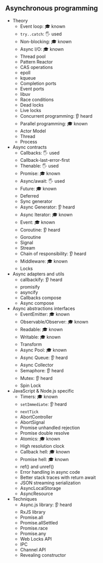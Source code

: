 ## Asynchronous programming

- Theory
  - Event loop: 🎓 known
  - `try..catch`: 🖐️ used
  - Non-blocking: 🎓 known
  - Async I/O: 🎓 known
  - Thread pool
  - Pattern Reactor
  - CAS operations
  - epoll
  - kqueue
  - Completion ports
  - Event ports
  - libuv
  - Race conditions
  - Dead locks
  - Live locks
  - Concurrent programming: 👂 heard
  - Parallel programming: 🎓 known
  - Actor Model
  - Thread
  - Process
- Async contracts
  - Callbacks: 🖐️ used
  - Callback-last-error-first
  - Thenable: 🖐️ used
  - Promise: 🎓 known
  - Async/await: 🖐️ used
  - Future: 🎓 known
  - Deferred
  - Sync generator
  - Async Generator: 👂 heard
  - Async Iterator: 🎓 known
  - Event: 🎓 known
  - Coroutine: 👂 heard
  - Goroutine
  - Signal
  - Stream
  - Chain of responsibility: 👂 heard
  - Middleware: 🎓 known
  - Locks
- Async adapters and utils
  - callbackify: 👂 heard
  - promisify
  - asyncify
  - Callbacks compose
  - Async compose
- Async abstractions interfaces
  - EventEmitter: 🎓 known
  - Observable/Observer: 🎓 known
  - Readable: 🎓 known
  - Writable: 🎓 known
  - Transform
  - Async Pool: 🎓 known
  - Async Queue: 👂 heard
  - Async Collector
  - Semaphore: 👂 heard
  - Mutex: 👂 heard
  - Spin Lock
- JavaScript & Node.js specific
  - Timers: 🎓 known
  - `setImmediate`: 👂 heard
  - `nextTick`
  - AbortController
  - AbortSignal
  - Promise unhandled rejection
  - Promise double resolve
  - Atomics: 🎓 known
  - High resolution clock
  - Callback hell: 🎓 known
  - Promise hell: 🎓 known
  - ref() and unref()
  - Error handling in async code
  - Better stack traces with return await
  - JSON streaming serialization
  - AsyncLocalStorage
  - AsyncResource
- Techniques
  - Async.js library: 👂 heard
  - RxJS library
  - Promise.all
  - Promise.allSettled
  - Promise.race
  - Promise.any
  - Web Locks API
  - IPC
  - Channel API
  - Revealing constructor
